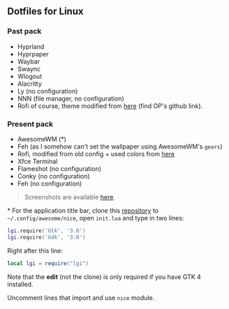 ## Dotfiles for Linux

### Past pack

* Hyprland
* Hyprpaper
* Waybar
* Swaync
* Wlogout
* Alacritty
* Ly (no configuration)
* NNN (file manager, no configuration)
* Rofi of course, theme modified from [here](https://www.reddit.com/r/unixporn/comments/18ktjh1/hyprland_asahilinux_made_my_mac_an_ultimate_dev/) (find OP's github link).

### Present pack

* AwesomeWM (*)
* Feh (as I somehow can't set the wallpaper using AwesomeWM's `gears`)
* Rofi, modified from old config + used colors from [here](https://github.com/refact0r/system24)
* Xfce Terminal
* Flameshot (no configuration)
* Conky (no configuration)
* Feh (no configuration)

> Screenshots are available [here](screenshots/).

\* For the application title bar, clone this [repository](https://github.com/mut-ex/awesome-wm-nice) to `~/.config/awesome/nice`, open `init.lua` and type in two lines:

```lua
lgi.require('Gtk', '3.0')
lgi.require('Gdk', '3.0')
```

Right after this line:
```lua
local lgi = require("lgi")
```

Note that the **edit** (not the clone) is only required if you have GTK 4 installed.

Uncomment lines that import and use `nice` module.